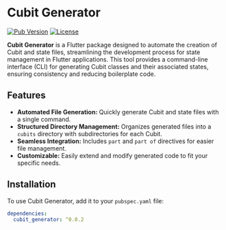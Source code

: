 # Cubit Generator

[![Pub Version](https://img.shields.io/pub/v/cubit_generator)](https://pub.dev/packages/cubit_generator)
[![License](https://img.shields.io/badge/license-MIT-blue.svg)](https://opensource.org/licenses/MIT)

**Cubit Generator** is a Flutter package designed to automate the creation of Cubit and state files, streamlining the development process for state management in Flutter applications. This tool provides a command-line interface (CLI) for generating Cubit classes and their associated states, ensuring consistency and reducing boilerplate code.

## Features

- **Automated File Generation:** Quickly generate Cubit and state files with a single command.
- **Structured Directory Management:** Organizes generated files into a `cubits` directory with subdirectories for each Cubit.
- **Seamless Integration:** Includes `part` and `part of` directives for easier file management.
- **Customizable:** Easily extend and modify generated code to fit your specific needs.

## Installation

To use Cubit Generator, add it to your `pubspec.yaml` file:

```yaml
dependencies:
  cubit_generator: ^0.0.2
```
